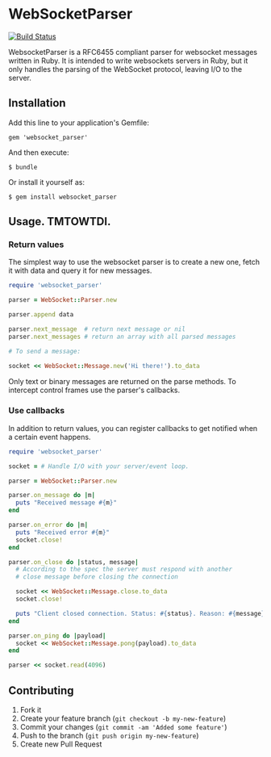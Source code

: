 # WebSocketParser
[![Build Status](https://secure.travis-ci.org/afcapel/websocket_parser.png)](http://travis-ci.org/afcapel/websocket_parser)

WebsocketParser is a RFC6455 compliant parser for websocket messages written in Ruby. It
is intended to write websockets servers in Ruby, but it only handles the parsing of the
WebSocket protocol, leaving I/O to the server.

## Installation

Add this line to your application's Gemfile:

    gem 'websocket_parser'

And then execute:

    $ bundle

Or install it yourself as:

    $ gem install websocket_parser

## Usage. TMTOWTDI.

### Return values

The simplest way to use the websocket parser is to create a new one, fetch
it with data and query it for new messages.

```ruby
require 'websocket_parser'

parser = WebSocket::Parser.new

parser.append data

parser.next_message  # return next message or nil
parser.next_messages # return an array with all parsed messages

# To send a message:

socket << WebSocket::Message.new('Hi there!').to_data

```

Only text or binary messages are returned on the parse methods. To intercept
control frames use the parser's callbacks.

### Use callbacks

In addition to return values, you can register callbacks to get notified when a certain event
happens.

```ruby
require 'websocket_parser'

socket = # Handle I/O with your server/event loop.

parser = WebSocket::Parser.new

parser.on_message do |m|
  puts "Received message #{m}"
end

parser.on_error do |m|
  puts "Received error #{m}"
  socket.close!
end

parser.on_close do |status, message|
  # According to the spec the server must respond with another
  # close message before closing the connection

  socket << WebSocket::Message.close.to_data
  socket.close!

  puts "Client closed connection. Status: #{status}. Reason: #{message}"
end

parser.on_ping do |payload|
  socket << WebSocket::Message.pong(payload).to_data
end

parser << socket.read(4096)

```

## Contributing

1. Fork it
2. Create your feature branch (`git checkout -b my-new-feature`)
3. Commit your changes (`git commit -am 'Added some feature'`)
4. Push to the branch (`git push origin my-new-feature`)
5. Create new Pull Request
